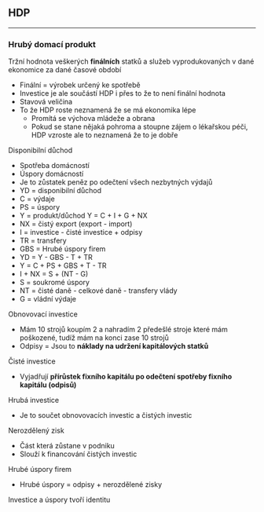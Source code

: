 
## HDP
---
### Hrubý domací produkt
Tržní hodnota veškerých **finálních** statků a služeb vyprodukovaných v dané ekonomice za dané 
časové období
- Finální = výrobek určený ke spotřebě
- Investice je ale součástí HDP i přes to že to není finální hodnota
- Stavová veličina 
- To že HDP roste neznamená že se má ekonomika lépe 
	- Promítá se výchova mládeže a obrana
	- Pokud se stane nějaká pohroma a stoupne zájem o lékařskou péči, HDP vzroste ale to neznamená že to je dobře

Disponibilní důchod
- Spotřeba domácností
- Úspory domácností
- Je to zůstatek peněz po odečtení všech nezbytných výdajů
- YD = disponibilní důchod
- C = výdaje
- PS = úspory
- Y = produkt/důchod  Y = C + I + G + NX
- NX = čistý export (export - import)
- I = investice - čisté investice + odpisy
- TR = transfery
- GBS = Hrubé úspory firem
- YD = Y - GBS - T + TR
- Y = C + PS + GBS + T - TR
- I + NX = S + (NT - G)
- S = soukromé úspory
- NT = čisté daně - celkové daně - transfery vlády
- G = vládní výdaje

Obnovovací investice
- Mám 10 strojů koupím 2 a nahradím 2 předešlé stroje které mám poškozené, tudíž mám na konci zase 10 strojů
- Odpisy = Jsou to **náklady na udržení kapitálových statků**

Čisté investice
- Vyjadřují **přírůstek fixního kapitálu po odečtení spotřeby fixního kapitálu (odpisů)**
  
Hrubá investice
- Je to součet obnovovacích investic a čistých investic

Nerozdělený zisk
- Část která zůstane v podniku
- Slouží k financování čistých investic

Hrubé úspory firem
- Hrubé úspory = odpisy + nerozdělené zisky

Investice a úspory tvoří identitu
